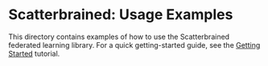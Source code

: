 # Scatterbrained: Usage Examples

This directory contains examples of how to use the Scatterbrained federated learning library. For a quick getting-started guide, see the [Getting Started](../docs/getting-started/README.md) tutorial.
